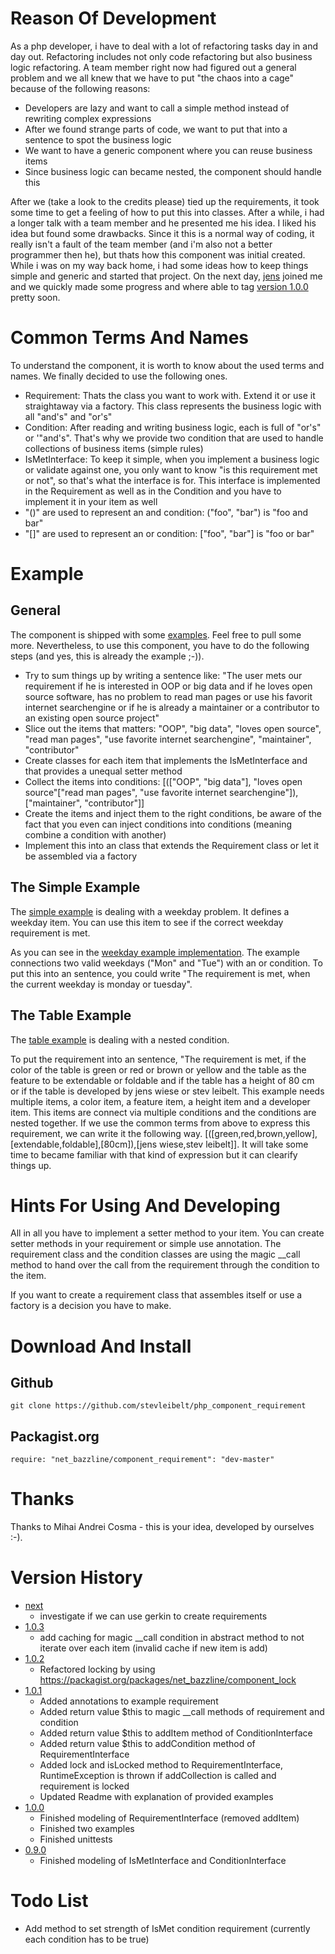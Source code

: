# Reason Of Development

As a php developer, i have to deal with a lot of refactoring tasks day in and day out. Refactoring includes not only code refactoring but also business logic refactoring. A team member right now had figured out a general problem and we all knew that we have to put "the chaos into a cage" because of the following reasons:

* Developers are lazy and want to call a simple method instead of rewriting complex expressions
* After we found strange parts of code, we want to put that into a sentence to spot the business logic
* We want to have a generic component where you can reuse business items
* Since business logic can became nested, the component should handle this

After we (take a look to the credits please) tied up the requirements, it took some time to get a feeling of how to put this into classes. After a while, i had a longer talk with a team member and he presented me his idea. I liked his idea but found some drawbacks. Since it this is a normal way of coding, it really isn't a fault of the team member (and i'm also not a better programmer then he), but thats how this component was initial created. While i was on my way back home, i had some ideas how to keep things simple and generic and started that project. On the next day, [jens](http://www.howtrueisfalse.de/ "jens blog - howtrueisfalse.de") joined me and we quickly made some progress and where able to tag [version 1.0.0](https://github.com/stevleibelt/php_component_requirement/tree/1.0.2 "version 1.0.2 of php component requirement") pretty soon.

# Common Terms And Names

To understand the component, it is worth to know about the used terms and names. We finally decided to use the following ones.

* Requirement: Thats the class you want to work with. Extend it or use it straightaway via a factory. This class represents the business logic with all "and's" and "or's"
* Condition: After reading and writing business logic, each is full of "or's" or '"and's". That's why we provide two condition that are used to handle collections of business items (simple rules)
* IsMetInterface: To keep it simple, when you implement a business logic or validate against one, you only want to know "is this requirement met or not", so that's what the interface is for. This interface is implemented in the Requirement as well as in the Condition and you have to implement it in your item as well
* "()" are used to represent an and condition: ("foo", "bar") is "foo and bar"
* "[]" are used to represent an or condition: ["foo", "bar"] is "foo or bar"

# Example

## General

The component is shipped with some [examples](https://github.com/stevleibelt/php_component_requirement/tree/master/examples/source/Example "examples for how to use the php component requirement"). Feel free to pull some more. Nevertheless, to use this component, you have to do the following steps (and yes, this is already the example ;-)).

* Try to sum things up by writing a sentence like: "The user mets our requirement if he is interested in OOP or big data and if he loves open source software, has no problem to read man pages or use his favorit internet searchengine or if he is already a maintainer or a contributor to an existing open source project"
* Slice out the items that matters: "OOP", "big data", "loves open source", "read man pages", "use favorite internet searchengine", "maintainer", "contributor"
* Create classes for each item that implements the IsMetInterface and that provides a unequal setter method
* Collect the items into conditions: [(["OOP", "big data"], "loves open source"["read man pages", "use favorite internet searchengine"]), ["maintainer", "contributor"]]
* Create the items and inject them to the right conditions, be aware of the fact that you even can inject conditions into conditions (meaning combine a condition with another)
* Implement this into an class that extends the Requirement class or let it be assembled via a factory

## The Simple Example

The [simple example](https://github.com/stevleibelt/php_component_requirement/tree/1.0.2/examples/source/Example/Simple "php component requirement - simple example") is dealing with a weekday problem. It defines a weekday item. You can use this item to see if the correct weekday requirement is met.

As you can see in the [weekday example implementation](https://github.com/stevleibelt/php_component_requirement/blob/1.0.2/examples/source/Example/Simple/WeekdayExample.php "php component requirement - simple example - weekday requirement implementation").
The example connections two valid weekdays ("Mon" and "Tue") with an or condition. To put this into an sentence, you could write "The requirement is met, when the current weekday is monday or tuesday".

## The Table Example

The [table example](https://github.com/stevleibelt/php_component_requirement/tree/1.0.2/examples/source/Example/Table "php component requirement - table example") is dealing with a nested condition.

To put the requirement into an sentence, "The requirement is met, if the color of the table is green or red or brown or yellow and the table as the feature to be extendable or foldable and if the table has a height of 80 cm or if the table is developed by jens wiese or stev leibelt.
This example needs multiple items, a color item, a feature item, a height item and a developer item. This items are connect via multiple conditions and the conditions are nested together.
If we use the common terms from above to express this requirement, we can write it the following way. [([green,red,brown,yellow],[extendable,foldable],[80cm]),[jens wiese,stev leibelt]].
It will take some time to became familiar with that kind of expression but it can clearify things up.

# Hints For Using And Developing

All in all you have to implement a setter method to your item. You can create setter methods in your requirement or simple use annotation. The requirement class and the condition classes are using the magic __call method to hand over the call from the requirement through the condition to the item.  
  
If you want to create a requirement class that assembles itself or use a factory is a decision you have to make.

# Download And Install

## Github

    git clone https://github.com/stevleibelt/php_component_requirement

## Packagist.org

    require: "net_bazzline/component_requirement": "dev-master"

# Thanks

Thanks to Mihai Andrei Cosma - this is your idea, developed by ourselves :-).

# Version History

* [next](https://github.com/stevleibelt/php_component_requirement)
    * investigate if we can use gerkin to create requirements
* [1.0.3](https://github.com/stevleibelt/php_component_requirement/tree/1.0.3)
    * add caching for magic __call condition in abstract method to not iterate over each item (invalid cache if new item is add)
* [1.0.2](https://github.com/stevleibelt/php_component_requirement/tree/1.0.2)
    * Refactored locking by using https://packagist.org/packages/net_bazzline/component_lock
* [1.0.1](https://github.com/stevleibelt/php_component_requirement/tree/1.0.1)
    * Added annotations to example requirement
    * Added return value $this to magic __call methods of requirement and condition
    * Added return value $this to addItem method of ConditionInterface
    * Added return value $this to addCondition method of RequirementInterface
    * Added lock and isLocked method to RequirementInterface, RuntimeException is thrown if addCollection is called and requirement is locked
    * Updated Readme with explanation of provided examples
* [1.0.0](https://github.com/stevleibelt/php_component_requirement/tree/1.0.0)
    * Finished modeling of RequirementInterface (removed addItem)
    * Finished two examples
    * Finished unittests
* [0.9.0](https://github.com/stevleibelt/php_component_requirement/tree/0.9.0)
    * Finished modeling of IsMetInterface and ConditionInterface

# Todo List

* Add method to set strength of IsMet condition requirement (currently each condition has to be true)

